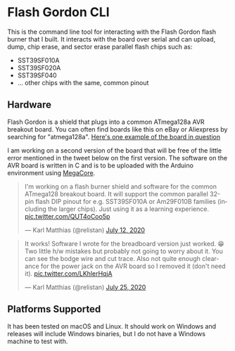 Flash Gordon CLI
================

This is the command line tool for interacting with the Flash Gordon flash
burner that I built. It interacts with the board over serial and can upload,
dump, chip erase, and sector erase parallel flash chips such as:

 * SST39SF010A
 * SST39SF020A
 * SST39SF040
 * ... other chips with the same, common pinout

Hardware
--------

Flash Gordon is a shield that plugs into a common ATmega128a AVR breakout
board. You can often find boards like this on eBay or Aliexpress by searching
for "atmega128a". [Here's one example of the board in
question](https://www.ebay.com/itm/173100806719)

I am working on a second version of the board that will be free of the little
error mentioned in the tweet below on the first version. The software on the
AVR board is written in C and is to be uploaded with the Arduino environment
using [MegaCore](https://github.com/MCUdude/MegaCore).

<blockquote class="twitter-tweet"><p lang="en" dir="ltr">I&#39;m working on a
flash burner shield and software for the common ATmega128 breakout board. It
will support the common parallel 32-pin flash DIP pinout for e.g. SST39SF010A
or Am29F010B families (including the larger chips). Just using it as a learning
experience. <a
href="https://t.co/QUT4oCoo5p">pic.twitter.com/QUT4oCoo5p</a></p>&mdash; Karl
Matthias (@relistan) <a
href="https://twitter.com/relistan/status/1282256215960096775?ref_src=twsrc%5Etfw">July
12, 2020</a></blockquote>

<blockquote class="twitter-tweet"><p lang="en" dir="ltr">It works! Software I
wrote for the breadboard version just worked. 😁Two little h/w mistakes but
probably not going to worry about it. You can see the bodge wire and cut trace.
Also not quite enough clearance for the power jack on the AVR board so I
removed it (don&#39;t need it). <a
href="https://t.co/LKhlerHqjA">pic.twitter.com/LKhlerHqjA</a></p>&mdash; Karl
Matthias (@relistan) <a
href="https://twitter.com/relistan/status/1287041625605185538?ref_src=twsrc%5Etfw">July
25, 2020</a></blockquote>

Platforms Supported
-------------------

It has been tested on macOS and Linux. It should work on Windows and releases
will include Windows binaries, but I do not have a Windows machine to test
with.
